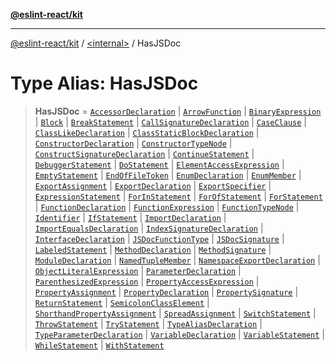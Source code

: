 [**@eslint-react/kit**](../../README.md)

***

[@eslint-react/kit](../../README.md) / [\<internal\>](../README.md) / HasJSDoc

# Type Alias: HasJSDoc

> **HasJSDoc** = [`AccessorDeclaration`](AccessorDeclaration.md) \| [`ArrowFunction`](../interfaces/ArrowFunction.md) \| [`BinaryExpression`](../interfaces/BinaryExpression-1.md) \| [`Block`](../interfaces/Block.md) \| [`BreakStatement`](../interfaces/BreakStatement-1.md) \| [`CallSignatureDeclaration`](../interfaces/CallSignatureDeclaration.md) \| [`CaseClause`](../interfaces/CaseClause.md) \| [`ClassLikeDeclaration`](ClassLikeDeclaration.md) \| [`ClassStaticBlockDeclaration`](../interfaces/ClassStaticBlockDeclaration.md) \| [`ConstructorDeclaration`](../interfaces/ConstructorDeclaration.md) \| [`ConstructorTypeNode`](../interfaces/ConstructorTypeNode.md) \| [`ConstructSignatureDeclaration`](../interfaces/ConstructSignatureDeclaration.md) \| [`ContinueStatement`](../interfaces/ContinueStatement-1.md) \| [`DebuggerStatement`](../interfaces/DebuggerStatement-1.md) \| [`DoStatement`](../interfaces/DoStatement.md) \| [`ElementAccessExpression`](../interfaces/ElementAccessExpression.md) \| [`EmptyStatement`](../interfaces/EmptyStatement-1.md) \| [`EndOfFileToken`](EndOfFileToken.md) \| [`EnumDeclaration`](../interfaces/EnumDeclaration.md) \| [`EnumMember`](../interfaces/EnumMember.md) \| [`ExportAssignment`](../interfaces/ExportAssignment.md) \| [`ExportDeclaration`](../interfaces/ExportDeclaration.md) \| [`ExportSpecifier`](../interfaces/ExportSpecifier.md) \| [`ExpressionStatement`](../interfaces/ExpressionStatement-1.md) \| [`ForInStatement`](../interfaces/ForInStatement-1.md) \| [`ForOfStatement`](../interfaces/ForOfStatement-1.md) \| [`ForStatement`](../interfaces/ForStatement-1.md) \| [`FunctionDeclaration`](../interfaces/FunctionDeclaration.md) \| [`FunctionExpression`](../interfaces/FunctionExpression-1.md) \| [`FunctionTypeNode`](../interfaces/FunctionTypeNode.md) \| [`Identifier`](../interfaces/Identifier-1.md) \| [`IfStatement`](../interfaces/IfStatement-1.md) \| [`ImportDeclaration`](../interfaces/ImportDeclaration-1.md) \| [`ImportEqualsDeclaration`](../interfaces/ImportEqualsDeclaration.md) \| [`IndexSignatureDeclaration`](../interfaces/IndexSignatureDeclaration.md) \| [`InterfaceDeclaration`](../interfaces/InterfaceDeclaration.md) \| [`JSDocFunctionType`](../interfaces/JSDocFunctionType.md) \| [`JSDocSignature`](../interfaces/JSDocSignature.md) \| [`LabeledStatement`](../interfaces/LabeledStatement-1.md) \| [`MethodDeclaration`](../interfaces/MethodDeclaration.md) \| [`MethodSignature`](../interfaces/MethodSignature.md) \| [`ModuleDeclaration`](../interfaces/ModuleDeclaration.md) \| [`NamedTupleMember`](../interfaces/NamedTupleMember.md) \| [`NamespaceExportDeclaration`](../interfaces/NamespaceExportDeclaration.md) \| [`ObjectLiteralExpression`](../interfaces/ObjectLiteralExpression.md) \| [`ParameterDeclaration`](../interfaces/ParameterDeclaration.md) \| [`ParenthesizedExpression`](../interfaces/ParenthesizedExpression.md) \| [`PropertyAccessExpression`](../interfaces/PropertyAccessExpression.md) \| [`PropertyAssignment`](../interfaces/PropertyAssignment.md) \| [`PropertyDeclaration`](../interfaces/PropertyDeclaration.md) \| [`PropertySignature`](../interfaces/PropertySignature.md) \| [`ReturnStatement`](../interfaces/ReturnStatement-1.md) \| [`SemicolonClassElement`](../interfaces/SemicolonClassElement.md) \| [`ShorthandPropertyAssignment`](../interfaces/ShorthandPropertyAssignment.md) \| [`SpreadAssignment`](../interfaces/SpreadAssignment.md) \| [`SwitchStatement`](../interfaces/SwitchStatement-1.md) \| [`ThrowStatement`](../interfaces/ThrowStatement-1.md) \| [`TryStatement`](../interfaces/TryStatement-1.md) \| [`TypeAliasDeclaration`](../interfaces/TypeAliasDeclaration.md) \| [`TypeParameterDeclaration`](../interfaces/TypeParameterDeclaration.md) \| [`VariableDeclaration`](../interfaces/VariableDeclaration.md) \| [`VariableStatement`](../interfaces/VariableStatement.md) \| [`WhileStatement`](../interfaces/WhileStatement-1.md) \| [`WithStatement`](../interfaces/WithStatement-1.md)
